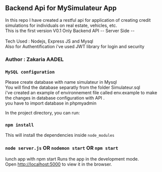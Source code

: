 ## Backend Api for MySimulateur App
In this repo I have created a restful api for application of creating credit simulations for individuals on real estate, vehicles, etc.
<br>
This is the first version V0.1 Only Backend API -- Server Side --
<br><br>
Tech Used : Nodejs, Express JS and Mysql
<br>
Also for Authentification i've used JWT library for login and security
### Author : Zakaria AADEL

### `MySQL configuration`
Please create database with name simulateur in Mysql<br>
You will find the database separatly from the folder Simulateur.sql<br>
i've created an example of environnement file called env.example to make the changes in database configuration with API .<br>
you have to import database in phpmyadmin<br>

In the project directory, you can run:

### `npm install`

This will install the dependencies inside `node_modules`

### `node server.js` OR `nodemon start` OR `npm start`
lunch app with npm start
Runs the app in the development mode.<br>
Open [http://localhost:5000](http://localhost:5000) to view it in the browser.
